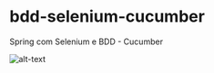 # bdd-selenium-cucumber
Spring com Selenium e BDD - Cucumber

![alt-text](https://github.com/hamiltonvalerio/bdd-selenium-cucumber/blob/main/gif/resultado-bdd.gif)
